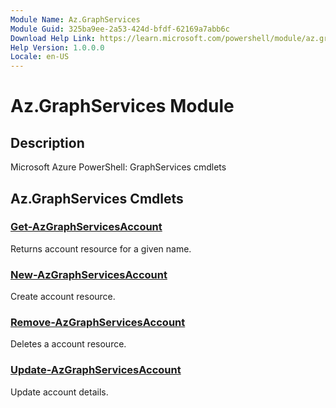 ```yaml
---
Module Name: Az.GraphServices
Module Guid: 325ba9ee-2a53-424d-bfdf-62169a7abb6c
Download Help Link: https://learn.microsoft.com/powershell/module/az.graphservices
Help Version: 1.0.0.0
Locale: en-US
---
```


# Az.GraphServices Module
## Description
Microsoft Azure PowerShell: GraphServices cmdlets

## Az.GraphServices Cmdlets
### [Get-AzGraphServicesAccount](Get-AzGraphServicesAccount.md)
Returns account resource for a given name.

### [New-AzGraphServicesAccount](New-AzGraphServicesAccount.md)
Create account resource.

### [Remove-AzGraphServicesAccount](Remove-AzGraphServicesAccount.md)
Deletes a account resource.

### [Update-AzGraphServicesAccount](Update-AzGraphServicesAccount.md)
Update account details.

